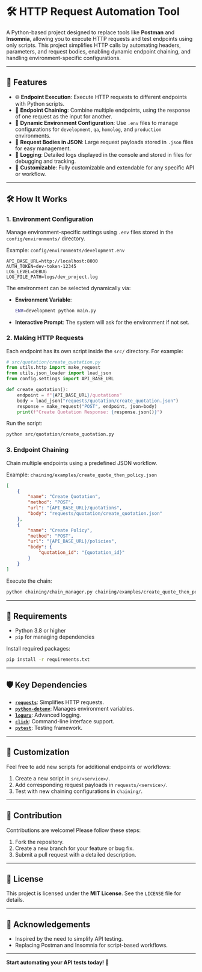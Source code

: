 
# 🛠️ HTTP Request Automation Tool

A Python-based project designed to replace tools like **Postman** and **Insomnia**, allowing you to execute HTTP requests and test endpoints using only scripts. This project simplifies HTTP calls by automating headers, parameters, and request bodies, enabling dynamic endpoint chaining, and handling environment-specific configurations.

---

## 🚀 Features

- 🌐 **Endpoint Execution**: Execute HTTP requests to different endpoints with Python scripts.
- 🔗 **Endpoint Chaining**: Combine multiple endpoints, using the response of one request as the input for another.
- 📄 **Dynamic Environment Configuration**: Use `.env` files to manage configurations for `development`, `qa`, `homolog`, and `production` environments.
- 🧩 **Request Bodies in JSON**: Large request payloads stored in `.json` files for easy management.
- 📝 **Logging**: Detailed logs displayed in the console and stored in files for debugging and tracking.
- 🧰 **Customizable**: Fully customizable and extendable for any specific API or workflow.

---

## 🛠️ How It Works

### 1. **Environment Configuration**
Manage environment-specific settings using `.env` files stored in the `config/environments/` directory.

Example: `config/environments/development.env`

```env
API_BASE_URL=http://localhost:8000
AUTH_TOKEN=dev-token-12345
LOG_LEVEL=DEBUG
LOG_FILE_PATH=logs/dev_project.log
```

The environment can be selected dynamically via:
- **Environment Variable**:
  ```bash
  ENV=development python main.py
  ```
- **Interactive Prompt**:
  The system will ask for the environment if not set.

### 2. **Making HTTP Requests**
Each endpoint has its own script inside the `src/` directory. For example:

```python
# src/quotation/create_quotation.py
from utils.http import make_request
from utils.json_loader import load_json
from config.settings import API_BASE_URL

def create_quotation():
    endpoint = f"{API_BASE_URL}/quotations"
    body = load_json("requests/quotation/create_quotation.json")
    response = make_request("POST", endpoint, json=body)
    print(f"Create Quotation Response: {response.json()}")
```

Run the script:

```bash
python src/quotation/create_quotation.py
```

### 3. **Endpoint Chaining**
Chain multiple endpoints using a predefined JSON workflow.

Example: `chaining/examples/create_quote_then_policy.json`

```json
[
    {
        "name": "Create Quotation",
        "method": "POST",
        "url": "{API_BASE_URL}/quotations",
        "body": "requests/quotation/create_quotation.json"
    },
    {
        "name": "Create Policy",
        "method": "POST",
        "url": "{API_BASE_URL}/policies",
        "body": {
            "quotation_id": "{quotation_id}"
        }
    }
]
```

Execute the chain:

```bash
python chaining/chain_manager.py chaining/examples/create_quote_then_policy.json
```

---

## 🔧 Requirements

- Python 3.8 or higher
- `pip` for managing dependencies

Install required packages:

```bash
pip install -r requirements.txt
```

---

## 🛡️ Key Dependencies

- **[`requests`](https://pypi.org/project/requests/)**: Simplifies HTTP requests.
- **[`python-dotenv`](https://pypi.org/project/python-dotenv/)**: Manages environment variables.
- **[`loguru`](https://pypi.org/project/loguru/)**: Advanced logging.
- **[`click`](https://pypi.org/project/click/)**: Command-line interface support.
- **[`pytest`](https://pypi.org/project/pytest/)**: Testing framework.

---

## 🧩 Customization

Feel free to add new scripts for additional endpoints or workflows:

1. Create a new script in `src/<service>/`.
2. Add corresponding request payloads in `requests/<service>/`.
3. Test with new chaining configurations in `chaining/`.

---

## 📝 Contribution

Contributions are welcome! Please follow these steps:

1. Fork the repository.
2. Create a new branch for your feature or bug fix.
3. Submit a pull request with a detailed description.

---

## 📜 License

This project is licensed under the **MIT License**. See the `LICENSE` file for details.

---

## 🤝 Acknowledgements

- Inspired by the need to simplify API testing.
- Replacing Postman and Insomnia for script-based workflows.

---

**Start automating your API tests today! 🚀**
